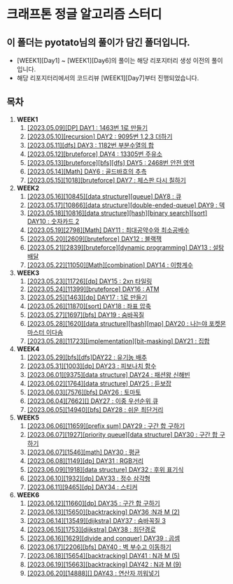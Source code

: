 # 크래프톤 정글 알고리즘 스터디

## 이 폴더는 **pyotato**님의 풀이가 담긴 폴더입니다.

- [WEEK1][Day1] ~ [WEEK1][Day6]의 풀이는 해당 리포지터리 생성 이전의 풀이입니다.
- 해당 리포지터리에서의 코드리뷰 [WEEK1][Day7]부터 진행되었습니다.

## 목차

1. **WEEK1**
   1. [[2023.05.09][DP] DAY1 : 1463번 1로 만들기](https://www.acmicpc.net/source/60497064)
   2. [[2023.05.10][recursion] DAY2 : 9095번 1,2,3 더하기](https://www.acmicpc.net/source/60551650)
   3. [[2023.05.11][dfs] DAY3 : 1182번 부분수열의 합](https://www.acmicpc.net/source/60604280)
   4. [[2023.05.12][bruteforce] DAY4 : 13305번 주유소](https://www.acmicpc.net/source/60687361)
   5. [[2023.05.13][bruteforce][bfs][dfs] DAY5 : 2468번 안전 영역](https://www.acmicpc.net/source/60719744)
   6. [[2023.05.14][Math] DAY6 : 골드바흐의 추측](https://www.acmicpc.net/source/60744191)
   7. [[2023.05.15][1018][bruteforce] DAY7 : 체스판 다시 칠하기](https://www.acmicpc.net/source/60788891)
2. **WEEK2**
   1. [[2023.05.16][10845][data structure][queue] DAY8 : 큐](https://www.acmicpc.net/source/60788891)
   2. [[2023.05.17][10866][data structure][double-ended-queue] DAY9 : 덱](https://www.acmicpc.net/source/60886868)
   3. [[2023.05.18][10816][data structure][hash][binary search][sort] DAY10 : 숫자카드 2](https://www.acmicpc.net/source/60952461)
   4. [[2023.05.19][2798][Math] DAY11 : 최대공약수와 최소공배수](https://www.acmicpc.net/source/60985646)
   5. [[2023.05.20][2609][bruteforce] DAY12 : 블랙잭](https://www.acmicpc.net/source/61028312)
   6. [[2023.05.21][2839][bruteforce][dynamic programming] DAY13 : 설탕배달](https://www.acmicpc.net/source/61070408)
   7. [[2023.05.22][11050][Math][combination] DAY14 : 이항계수](https://www.acmicpc.net/source/61112734)
3. **WEEK3**
   1. [[2023.05.23][11726][dp] DAY15 : 2xn 타일링](https://www.acmicpc.net/source/61162799)
   2. [[2023.05.24][11399][bruteforce] DAY16 : ATM ](https://www.acmicpc.net/source/61213691)
   3. [[2023.05.25][1463][dp] DAY17 : 1로 만들기](https://www.acmicpc.net/source/60497064)
   4. [[2023.05.26][11870][sort] DAY18 : 좌표 압축 ](https://www.acmicpc.net/source/61309464)
   5. [[2023.05.27][1697][bfs] DAY19 : 숨바꼭질 ](https://www.acmicpc.net/source/61348242)
   6. [[2023.05.28][1620][data structure][hash][map] DAY20 : 나는야 포켓몬 마스터 이다솜 ](https://www.acmicpc.net/source/61385991)
   7. [[2023.05.28][11723][implementation][bit-masking] DAY21 : 집합 ](https://www.acmicpc.net/source/61385991)
4. **WEEK4**
   1. [[2023.05.29][bfs][dfs]DAY22 : 유기농 배추](https://www.acmicpc.net/source/61462908)
   2. [[2023.05.31][1003][dp] DAY23 : 피보나치 함수](https://www.acmicpc.net/source/61514566)
   3. [[2023.06.01][9375][data structure] DAY24 : 패션왕 신해빈](https://www.acmicpc.net/source/61556459)
   4. [[2023.06.02][1764][data structure] DAY25 : 듣보잡](https://www.acmicpc.net/source/61598460)
   5. [[2023.06.03][7576][bfs] DAY26 : 토마토](https://www.acmicpc.net/source/61598460)
   6. [[2023.06.04][7662][] DAY27 : 이중 우선순위 큐](https://www.acmicpc.net/source/)
   7. [[2023.06.05][14940][bfs] DAY28 : 쉬운 최단거리](https://www.acmicpc.net/source/61712323)
5. **WEEK5**
   1. [[2023.06.06][11659][prefix sum] DAY29 : 구간 합 구하기](https://www.acmicpc.net/source/61757027)
   2. [[2023.06.07][1927][priority queue][data structure] DAY30 : 구간 합 구하기](https://www.acmicpc.net/source/61796004)
   3. [[2023.06.07][1546][math] DAY30 : 평균](https://www.acmicpc.net/source/61796004)
   4. [[2023.06.08][1149][dp] DAY31 : RGB거리](https://www.acmicpc.net/source/61840697)
   5. [[2023.06.09][1918][data structure] DAY32 : 후위 표기식](https://www.acmicpc.net/source/61896989)
   6. [[2023.06.10][1932][dp] DAY33 : 정수 삼각형](https://www.acmicpc.net/source/61913776)
   7. [[2023.06.11][9465][dp] DAY34 : 스티커](https://www.acmicpc.net/source/61946178)
6. **WEEK6**
   1. [[2023.06.12][11660][dp] DAY35 : 구간 합 구하기](https://www.acmicpc.net/source/62006248)
   2. [[2023.06.13][15650][backtracking] DAY36 :N과 M (2)](https://www.acmicpc.net/source/62017163)
   3. [[2023.06.14][13549][dijkstra] DAY37 : 숨바꼭질 3](https://www.acmicpc.net/source/62095382)
   <!-- 4. [[2023.06.15][11404][] DAY38 : ](https://www.acmicpc.net/source/62095382) -->
   4. [[2023.06.15][1753][dijkstra] DAY38 : 최단경로](https://www.acmicpc.net/source/62127503)
   5. [[2023.06.16][1629][divide and conquer] DAY39 : 곱셈](https://www.acmicpc.net/source/59566451)
   6. [[2023.06.17][2206][bfs] DAY40 : 벽 부수고 이동하기 ](https://www.acmicpc.net/source/62168222)
   7. [[2023.06.18][15654][backtracking] DAY41 : N과 M (5) ](https://www.acmicpc.net/source/62203774)
   8. [[2023.06.19][15663][backtracking] DAY42 : N과 M (9) ](https://www.acmicpc.net/source/62251126)
   9. [[2023.06.20][14888][] DAY43 : 연산자 끼워넣기 ](https://www.acmicpc.net/source/)
